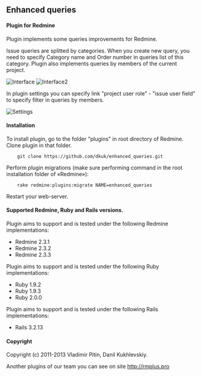 ## Enhanced queries

#### Plugin for Redmine

Plugin implements some queries improvements for Redmine.

Issue queries are splitted by categories. 
When you create new query, you need to specify Category name and Order number in queries list of this category.
Plugin also implements queries by members of the current project.

![Interface](https://github.com/dkuk/enhanced_queries/raw/master/screenshots/interface.png "Interface")
![Interface2](https://github.com/dkuk/enhanced_queries/raw/master/screenshots/interface2.png "Interface2")

In plugin settings you can specify link "project user role" - "issue user field" to specify filter in queries by members.

![Settings](https://github.com/dkuk/enhanced_queries/raw/master/screenshots/settings.png "settings")

#### Installation
To install plugin, go to the folder "plugins" in root directory of Redmine.
Clone plugin in that folder.

		git clone https://github.com/dkuk/enhanced_queries.git

Perform plugin migrations (make sure performing command in the root installation folder of «Redmine»):

		rake redmine:plugins:migrate NAME=enhanced_queries

Restart your web-server.

#### Supported Redmine, Ruby and Rails versions.

Plugin aims to support and is tested under the following Redmine implementations:
* Redmine 2.3.1
* Redmine 2.3.2
* Redmine 2.3.3

Plugin aims to support and is tested under the following Ruby implementations:
* Ruby 1.9.2
* Ruby 1.9.3
* Ruby 2.0.0

Plugin aims to support and is tested under the following Rails implementations:
* Rails 3.2.13

#### Copyright
Copyright (c) 2011-2013 Vladimir Pitin, Danil Kukhlevskiy.

Another plugins of our team you can see on site http://rmplus.pro
